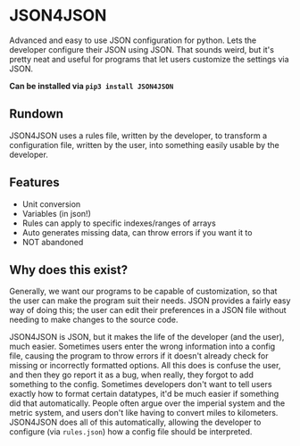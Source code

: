 # JSON4JSON
Advanced and easy to use JSON configuration for python. Lets the developer configure their JSON using JSON. That sounds weird, but it's pretty neat and useful for programs that let users customize the settings via JSON. 
 
**Can be installed via `pip3 install JSON4JSON`**

## Rundown

  JSON4JSON uses a rules file, written by the developer, to transform a configuration file, written by the user, into something easily usable by the developer. 

## Features
  * Unit conversion
  * Variables (in json!)
  * Rules can apply to specific indexes/ranges of arrays
  * Auto generates missing data, can throw errors if you want it to
  * NOT abandoned
## Why does this exist?

  Generally, we want our programs to be capable of customization, so that the user can make the program suit their needs. JSON provides a fairly easy way of doing this; the user can edit their preferences in a JSON file without needing to make changes to the source code. 
  
  JSON4JSON is JSON, but it makes the life of the developer (and the user), much easier. 
  Sometimes users enter the wrong information into a config file, causing the program to throw errors if it doesn't already check for missing or incorrectly formatted options. All this does is confuse the user, and then they go report it as a bug, when really, they forgot to add something to the config.
  Sometimes developers don't want to tell users exactly how to format certain datatypes, it'd be much easier if something did that automatically. People often argue over the imperial system and the metric system, and users don't like having to convert miles to kilometers. JSON4JSON does all of this automatically, allowing the developer to configure (via `rules.json`) how a config file should be interpreted.
